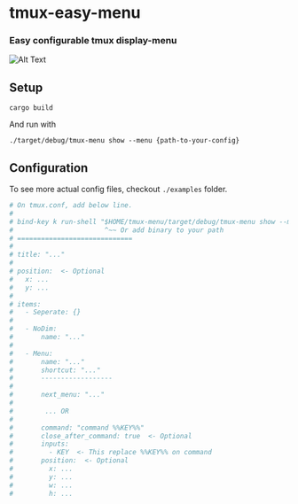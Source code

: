 # tmux-easy-menu

### Easy configurable tmux display-menu

![Alt Text](https://github.com/Ja-sonYun/tmux-easy-menu/blob/main/examples/example.gif?raw=true)

## Setup
```
cargo build
```
And run with
```
./target/debug/tmux-menu show --menu {path-to-your-config}
```


## Configuration
To see more actual config files, checkout `./examples` folder.
```yaml
# On tmux.conf, add below line.
#
# bind-key k run-shell "$HOME/tmux-menu/target/debug/tmux-menu show --menu $HOME/tmux-menu/examples/menu.yaml --working_dir #{pane_current_path}"
#                       ^~~ Or add binary to your path
# =============================
#
# title: "..."
#
# position:  <- Optional
#   x: ...
#   y: ...
#
# items:
#   - Seperate: {}
#
#   - NoDim:
#       name: "..."
#
#   - Menu:
#       name: "..."
#       shortcut: "..."
#       ------------------
#
#       next_menu: "..."
#
#        ... OR
#
#       command: "command %%KEY%%"
#       close_after_command: true  <- Optional
#       inputs:
#         - KEY  <- This replace %%KEY%% on command
#       position:  <- Optional
#         x: ...
#         y: ...
#         w: ...
#         h: ...
```
